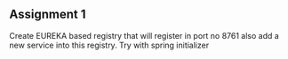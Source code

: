 ## Assignment 1 ##

Create EUREKA based registry that will register in port no 8761 also add a new service into this registry. Try with spring initializer
